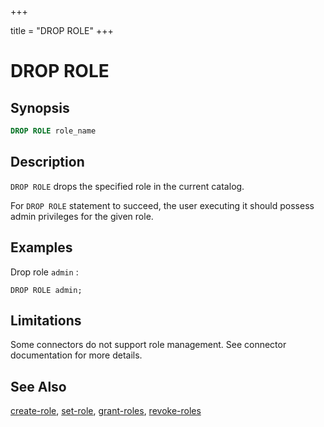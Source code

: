 +++

title = "DROP ROLE"
+++

DROP ROLE
=========

Synopsis
--------

``` sql
DROP ROLE role_name
```

Description
-----------

`DROP ROLE` drops the specified role in the current catalog.

For `DROP ROLE` statement to succeed, the user executing it should possess admin privileges for the given role.

Examples
--------

Drop role `admin` :

    DROP ROLE admin;

Limitations
-----------

Some connectors do not support role management. See connector documentation for more details.

See Also
--------

[create-role](./create-role.html), [set-role](./set-role.html), [grant-roles](./grant-roles.html), [revoke-roles](./revoke-roles.html)
